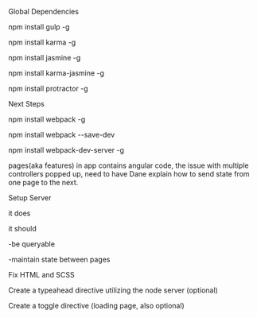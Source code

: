 Global Dependencies

npm install gulp -g

npm install karma -g

npm install jasmine -g

npm install karma-jasmine -g

npm install protractor -g

Next Steps

npm install webpack -g

npm install webpack --save-dev

npm install webpack-dev-server -g 

pages(aka features) in app contains angular code, the issue with multiple controllers popped up,
need to have Dane explain how to send state from one page to the next.

Setup Server

it does

it should

  -be queryable

  -maintain state between pages

Fix HTML and SCSS

Create a typeahead directive utilizing the node server (optional)

Create a toggle directive (loading page, also optional)
